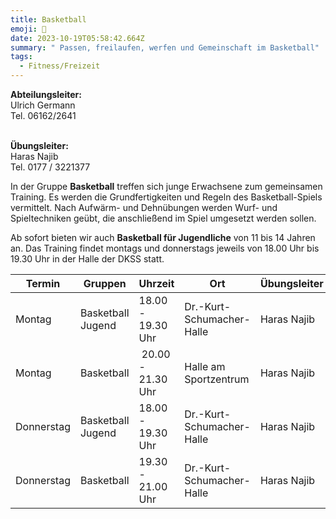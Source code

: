 ```yaml
---
title: Basketball
emoji: 🏀
date: 2023-10-19T05:58:42.664Z
summary: " Passen, freilaufen, werfen und Gemeinschaft im Basketball"
tags:
  - Fitness/Freizeit
---
```

**A﻿bteilungsleiter:**\
U﻿lrich Germann\
T﻿el. 06162/2641

\
**Übungsleiter:**\
Haras Najib\
Tel. 0177 / 3221377



In der Gruppe **Basketball** treffen sich junge Erwachsene zum gemeinsamen Training. Es werden die Grundfertigkeiten und Regeln des Basketball-Spiels vermittelt. Nach Aufwärm- und Dehnübungen werden Wurf- und Spieltechniken geübt, die anschließend im Spiel umgesetzt werden sollen.

Ab sofort bieten wir auch **Basketball für Jugendliche** von 11 bis 14 Jahren an. Das Training findet montags und donnerstags jeweils von 18.00 Uhr bis 19.30 Uhr in der Halle der DKSS statt.



| **Termin** | **Gruppen**       | **Uhrzeit**        | **Ort**                   | **Übungsleiter** |
| ---------- | ----------------- | ------------------ | ------------------------- | ---------------- |
| Montag     | Basketball Jugend | 18.00 - 19.30 Uhr  | Dr.-Kurt-Schumacher-Halle | Haras Najib      |
| Montag     | Basketball        |  20.00 - 21.30 Uhr | Halle am Sportzentrum     | Haras Najib      |
| Donnerstag | Basketball Jugend | 18.00 - 19.30 Uhr  | Dr.-Kurt-Schumacher-Halle | Haras Najib      |
| Donnerstag | Basketball        | 19.30 - 21.00 Uhr  | Dr.-Kurt-Schumacher-Halle | Haras Najib      |